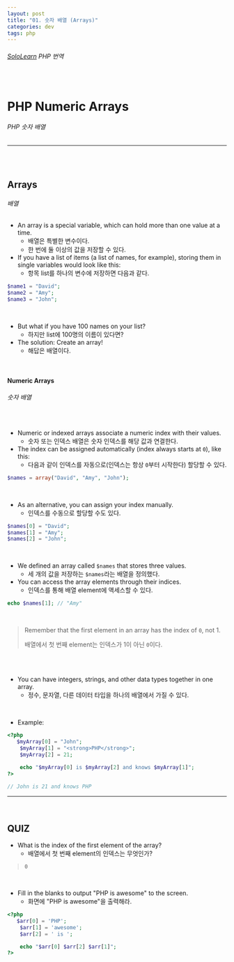 ```yaml
---
layout: post
title: "01. 숫자 배열 (Arrays)"
categories: dev
tags: php
---
```


###### [SoloLearn](https://www.sololearn.com/) PHP 번역

<br>

# PHP Numeric Arrays

###### PHP 숫자 배열

------

<br>

<br>

## Arrays

###### 배열

- An array is a special variable, which can hold more than one value at a time.
  - 배열은 특별한 변수이다.
  - 한 번에 둘 이상의 값을 저장할 수 있다.
- If you have a list of items (a list of names, for example), storing them in single variables would look like this:
  - 항목 list를 하나의 변수에 저장하면 다음과 같다.

```php
$name1 = "David";
$name2 = "Amy";
$name3 = "John";
```

<br>

- But what if you have 100 names on your list?
  - 하지만 list에 100명의 이름이 있다면?
- The solution: Create an array!
  - 해답은 배열이다.

<br>

#### Numeric Arrays

###### 숫자 배열

<br>

- Numeric or indexed arrays associate a numeric index with their values.
  - 숫자 또는 인덱스 배열은 숫자 인덱스를 해당 값과 연결한다.
- The index can be assigned automatically (index always starts at `0`), like this:
  - 다음과 같이 인덱스를 자동으로(인덱스는 항상 `0`부터 시작한다) 할당할 수 있다.

```php
$names = array("David", "Amy", "John");
```

<br>

- As an alternative, you can assign your index manually.
  - 인덱스를 수동으로 할당할 수도 있다.

```php
$names[0] = "David";
$names[1] = "Amy";
$names[2] = "John";
```

<br>

- We defined an array called `$names` that stores three values.
  - 세 개의 값을 저장하는 `$names`라는 배열을 정의했다.
- You can access the array elements through their indices.
  - 인덱스를 통해 배열 element에 액세스할 수 있다.

```php
echo $names[1];	// "Amy"
```

<br>

> Remember that the first element in an array has the index of `0`, not 1.
>
> 배열에서 첫 번째 element는 인덱스가 1이 아닌 `0`이다.

<br>

<br>

- You can have integers, strings, and other data types together in one array.
  - 정수, 문자열, 다른 데이터 타입을 하나의 배열에서 가질 수 있다.

<br>

- Example:

```php
<?php
   $myArray[0] = "John";
	$myArray[1] = "<strong>PHP</strong>";
	$myArray[2] = 21;

	echo "$myArray[0] is $myArray[2] and knows $myArray[1]";
?>
   
// John is 21 and knows PHP
```

------

<br>

## QUIZ

- What is the index of the first element of the array?
  - 배열에서 첫 번째 element의 인덱스는 무엇인가?

> `0`

<br>

- Fill in the blanks to output "PHP is awesome" to the screen.
  - 화면에 "PHP is awesome"을 출력해라.

```php
<?php
   $arr[0] = 'PHP';
	$arr[1] = 'awesome';
	$arr[2] = ' is ';

	echo "$arr[0] $arr[2] $arr[1]";
?>
```

<br>